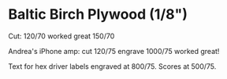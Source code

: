 # Baltic Birch Plywood (1/8")

Cut: 120/70 worked great
150/70

Andrea's iPhone amp: cut 120/75 engrave 1000/75  worked great!

Text for hex driver labels engraved at 800/75.
Scores at 500/75.
